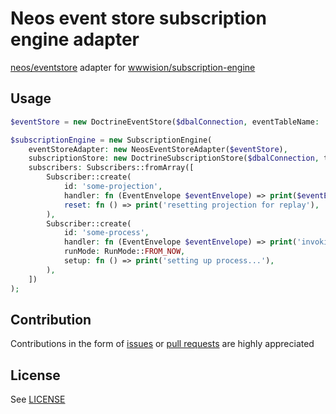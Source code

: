 # Neos event store subscription engine adapter

[neos/eventstore](https://github.com/neos/eventstore) adapter for [wwwision/subscription-engine](https://github.com/bwaidelich/subscription-engine)

## Usage

```php
$eventStore = new DoctrineEventStore($dbalConnection, eventTableName: 'events');

$subscriptionEngine = new SubscriptionEngine(
    eventStoreAdapter: new NeosEventStoreAdapter($eventStore),
    subscriptionStore: new DoctrineSubscriptionStore($dbalConnection, tableName: 'subscriptions'),
    subscribers: Subscribers::fromArray([
        Subscriber::create(
            id: 'some-projection',
            handler: fn (EventEnvelope $eventEnvelope) => print($eventEnvelope->event->type->value),
            reset: fn () => print('resetting projection for replay'),
        ),
        Subscriber::create(
            id: 'some-process',
            handler: fn (EventEnvelope $eventEnvelope) => print('invoking process...'),
            runMode: RunMode::FROM_NOW,
            setup: fn () => print('setting up process...'),
        ),
    ])
);
```

## Contribution

Contributions in the form of [issues](https://github.com/bwaidelich/subscription-engine-neos-adapter/issues) or [pull requests](https://github.com/bwaidelich/subscription-engine-neos-adapter/pulls) are highly appreciated

## License

See [LICENSE](./LICENSE)